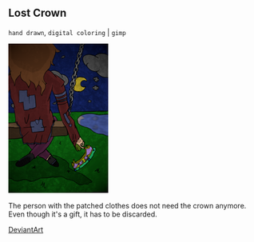 ## Lost Crown

`hand drawn`, `digital coloring` | `gimp`

![Lost Crown drawing](/images/drawings/lost_crown.png "Lost Crown")

The person with the patched clothes does not need the crown anymore. Even though it's a gift, it has to be discarded.

<a class="button" href="https://www.deviantart.com/darkdimensiongd/art/Lost-Crown-867036513">DeviantArt</a>
